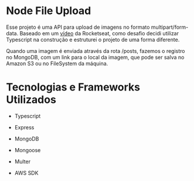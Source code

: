 # Node File Upload

Esse projeto é uma API para upload de imagens no formato multipart/form-data.
Baseado em um [vídeo](https://www.youtube.com/watch?v=MkkbUfcZUZM) da Rocketseat, como desafio decidi utilizar Typescript na construção e estruturei o projeto de uma forma diferente.

Quando uma imagem é enviada através da rota /posts, fazemos o registro no MongoDB, com um link para o local da imagem, que pode ser salva no Amazon S3 ou no FileSystem da máquina.

# Tecnologias e Frameworks Utilizados

-   Typescript

-   Express

-   MongoDB

-   Mongoose

-   Multer

-   AWS SDK
